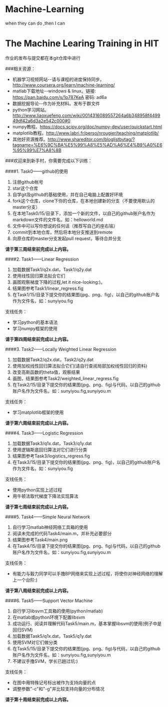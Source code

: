 # Machine-Learning
when they can do ,then I can
# The Machine Learing Training in HIT

作业的发布与提交都在本git仓库中进行

###相关资源：

* 机器学习视频网站--请与课程的进度保持同步。http://www.coursera.org/learn/machine-learning/
* matlab下载地址--windows & linux。链接: https://pan.baidu.com/s/1o787KeA 密码: ad6a
* 数据挖掘导论--作为补充材料。发布于群文件
* python学习网站。http://www.liaoxuefeng.com/wiki/0014316089557264a6b348958f449949df42a6d3a2e542c000#0
* numpy教程。https://docs.scipy.org/doc/numpy-dev/user/quickstart.html
* matplotlib教程。http://www.labri.fr/perso/nrougier/teaching/matplotlib/
* 其他好资源推荐。http://www.shareditor.com/bloglistbytag/?tagname=%E6%9C%BA%E5%99%A8%E5%AD%A6%E4%B9%A0%E6%95%99%E7%A8%8B

###欢迎来到新手村，你需要完成以下训练：

####1. Task0——github的使用

1. 注册github帐号
2. star这个仓库
3. 自学git及github的基础使用，并在自己电脑上配置好环境
4. fork这个仓库，clone下你的仓库，在本地创建新的分支（不要使用默认的master分支）
5. 在本地Task0/15/目录下，添加一个新的文件，以自己的github账户名作为markdown文件的文件名，如：helloworld.md
6. 文件中可以写你想说的任何话（推荐写自己的座右铭）
7. commit到本地仓库，然后将本地分支推送到remote
8. 向原仓库的master分支发起pull request，等待合并分支

**请于第三周结束前完成以上内容。**



####2. Task1——Linear Regression

1. 加载数据Task1/q2x.dat，Task1/q2y.dat
2. 使用线性回归算法拟合它们
3. 画图观察梯度下降的过程,let it nice-looking:)。
4. 结果图参考Task1/linear_regress.fig
5. 在Task1/15/目录下提交你的结果图(jpg、png、fig)，以自己的github账户名作为文件名，如：sunyiyou.fig

支线任务：
* 学习python的基本语法
* 学习numpy框架的使用

**请于第四周结束前完成以上内容。**


####3. Task2——Locally Weighted Linear Regression

1. 加载数据Task2/q2x.dat，Task2/q2y.dat
2. 使用加权线性回归算法拟合它们(请自行查阅局部加权线性回归的资料)  
3. 改变高斯函数的theta值，观察结果
4. 画图，结果图参考Task2/weighted_linear_regress.fig
5. 在Task2/15/目录下提交你的结果图(jpg、png、fig)与代码，以自己的github账户名作为文件名，如：sunyiyou.fig,sunyiyou.m

支线任务：
* 学习matplotlib框架的使用

**请于第六周结束前完成以上内容。**

####4. Task3——Logistic Regression

1. 加载数据Task3/q1x.dat，Task3/q1y.dat
2. 使用逻辑斯底回归算法对它们进行分类
3. 结果图参考Task3/logistics_regress.fig
4. 在Task3/15/目录下提交你的结果图(jpg、png、fig)，以自己的github账户名作为文件名，如：sunyiyou.fig

支线任务：
* 使用python实现上述过程
* 用牛顿法取代梯度下降法实现算法

**请于第七周结束前完成以上内容。**

####5. Task4——Simple Neural Network

1. 自行学习matlab神经网络工具箱的使用
2. 阅读未完成的代码Task4/main.m，并补充必要部分
3. 结果图参考Task4/main.png
4. 在Task4/15/目录下提交你的结果图(jpg、png、fig)与代码，以自己的github账户名作为文件名，如：sunyiyou.fig,sunyiyou.m

支线任务：
* 有能力与毅力同学可以手撸BP网络来实现上述过程，将使你对神经网络的理解上一个台阶:)

**请于第八周结束前完成以上内容。**

####6. Task5——Support Vector Machine

1. 自行学习libsvm工具箱的使用(python/matlab)
2. 在matlab或python环境下配置libsvm
3. 成功运行、阅读并理解代码Task5/main.m，基本掌握libsvm的使用(例子中是回归SVM)
4. 加载数据Task5/q1x.dat，Task5/q1y.dat
5. 使用SVM对它们做分类
6. 在Task5/15/目录下提交你的结果图(jpg、png、fig)与代码，以自己的github账户名作为文件名，如：sunyiyou.fig,sunyiyou.m
7. 不建议手撸SVM，学长已趟过坑:)

支线任务：
* 在图中用特殊记号标出被作为支持向量的点
* 调整参数"-c"和"-g"并比较支持向量的分布情况


**请于第十周结束前完成以上内容。**